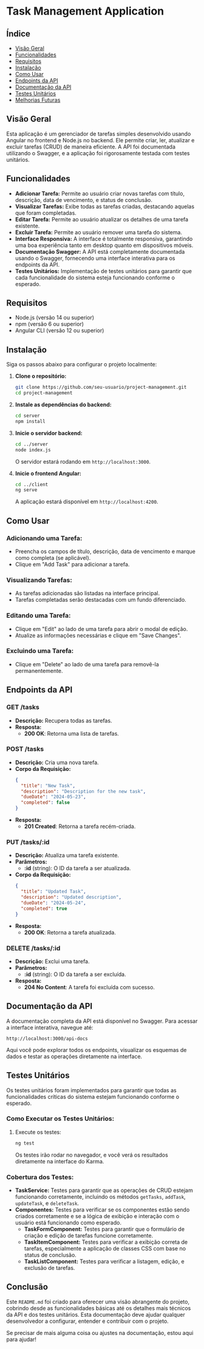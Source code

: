 
# **Task Management Application**

## **Índice**

- [Visão Geral](#visão-geral)
- [Funcionalidades](#funcionalidades)
- [Requisitos](#requisitos)
- [Instalação](#instalação)
- [Como Usar](#como-usar)
- [Endpoints da API](#endpoints-da-api)
- [Documentação da API](#documentação-da-api)
- [Testes Unitários](#testes-unitários)
- [Melhorias Futuras](#melhorias-futuras)

## **Visão Geral**

Esta aplicação é um gerenciador de tarefas simples desenvolvido usando Angular no frontend e Node.js no backend. Ele permite criar, ler, atualizar e excluir tarefas (CRUD) de maneira eficiente. A API foi documentada utilizando o Swagger, e a aplicação foi rigorosamente testada com testes unitários.

## **Funcionalidades**

- **Adicionar Tarefa:** Permite ao usuário criar novas tarefas com título, descrição, data de vencimento, e status de conclusão.
- **Visualizar Tarefas:** Exibe todas as tarefas criadas, destacando aquelas que foram completadas.
- **Editar Tarefa:** Permite ao usuário atualizar os detalhes de uma tarefa existente.
- **Excluir Tarefa:** Permite ao usuário remover uma tarefa do sistema.
- **Interface Responsiva:** A interface é totalmente responsiva, garantindo uma boa experiência tanto em desktop quanto em dispositivos móveis.
- **Documentação Swagger:** A API está completamente documentada usando o Swagger, fornecendo uma interface interativa para os endpoints da API.
- **Testes Unitários:** Implementação de testes unitários para garantir que cada funcionalidade do sistema esteja funcionando conforme o esperado.

## **Requisitos**

- Node.js (versão 14 ou superior)
- npm (versão 6 ou superior)
- Angular CLI (versão 12 ou superior)

## **Instalação**

Siga os passos abaixo para configurar o projeto localmente:

1. **Clone o repositório:**

   ```bash
   git clone https://github.com/seu-usuario/project-management.git
   cd project-management
   ```

2. **Instale as dependências do backend:**

   ```bash
   cd server
   npm install
   ```

3. **Inicie o servidor backend:**

   ```bash
   cd ../server
   node index.js
   ```

   O servidor estará rodando em `http://localhost:3000`.

4. **Inicie o frontend Angular:**

   ```bash
   cd ../client
   ng serve
   ```

   A aplicação estará disponível em `http://localhost:4200`.

## **Como Usar**

### **Adicionando uma Tarefa:**

- Preencha os campos de título, descrição, data de vencimento e marque como completa (se aplicável).
- Clique em "Add Task" para adicionar a tarefa.

### **Visualizando Tarefas:**

- As tarefas adicionadas são listadas na interface principal.
- Tarefas completadas serão destacadas com um fundo diferenciado.

### **Editando uma Tarefa:**

- Clique em "Edit" ao lado de uma tarefa para abrir o modal de edição.
- Atualize as informações necessárias e clique em "Save Changes".

### **Excluindo uma Tarefa:**

- Clique em "Delete" ao lado de uma tarefa para removê-la permanentemente.

## **Endpoints da API**

### **GET /tasks**

- **Descrição:** Recupera todas as tarefas.
- **Resposta:** 
  - **200 OK**: Retorna uma lista de tarefas.

### **POST /tasks**

- **Descrição:** Cria uma nova tarefa.
- **Corpo da Requisição:**
  ```json
  {
    "title": "New Task",
    "description": "Description for the new task",
    "dueDate": "2024-05-23",
    "completed": false
  }
  ```
- **Resposta:** 
  - **201 Created**: Retorna a tarefa recém-criada.

### **PUT /tasks/:id**

- **Descrição:** Atualiza uma tarefa existente.
- **Parâmetros:** 
  - **:id** (string): O ID da tarefa a ser atualizada.
- **Corpo da Requisição:**
  ```json
  {
    "title": "Updated Task",
    "description": "Updated description",
    "dueDate": "2024-05-24",
    "completed": true
  }
  ```
- **Resposta:** 
  - **200 OK**: Retorna a tarefa atualizada.

### **DELETE /tasks/:id**

- **Descrição:** Exclui uma tarefa.
- **Parâmetros:** 
  - **:id** (string): O ID da tarefa a ser excluída.
- **Resposta:** 
  - **204 No Content**: A tarefa foi excluída com sucesso.

## **Documentação da API**

A documentação completa da API está disponível no Swagger. Para acessar a interface interativa, navegue até:

```
http://localhost:3000/api-docs
```

Aqui você pode explorar todos os endpoints, visualizar os esquemas de dados e testar as operações diretamente na interface.

## **Testes Unitários**

Os testes unitários foram implementados para garantir que todas as funcionalidades críticas do sistema estejam funcionando conforme o esperado.

### **Como Executar os Testes Unitários:**

1. Execute os testes:

   ```bash
   ng test
   ```

   Os testes irão rodar no navegador, e você verá os resultados diretamente na interface do Karma.

### **Cobertura dos Testes:**

- **TaskService:** Testes para garantir que as operações de CRUD estejam funcionando corretamente, incluindo os métodos `getTasks`, `addTask`, `updateTask`, e `deleteTask`.
- **Componentes:** Testes para verificar se os componentes estão sendo criados corretamente e se a lógica de exibição e interação com o usuário está funcionando como esperado.
  - **TaskFormComponent:** Testes para garantir que o formulário de criação e edição de tarefas funcione corretamente.
  - **TaskItemComponent:** Testes para verificar a exibição correta de tarefas, especialmente a aplicação de classes CSS com base no status de conclusão.
  - **TaskListComponent:** Testes para verificar a listagem, edição, e exclusão de tarefas.

## **Conclusão**

Este `README.md` foi criado para oferecer uma visão abrangente do projeto, cobrindo desde as funcionalidades básicas até os detalhes mais técnicos da API e dos testes unitários. Esta documentação deve ajudar qualquer desenvolvedor a configurar, entender e contribuir com o projeto.

Se precisar de mais alguma coisa ou ajustes na documentação, estou aqui para ajudar!
